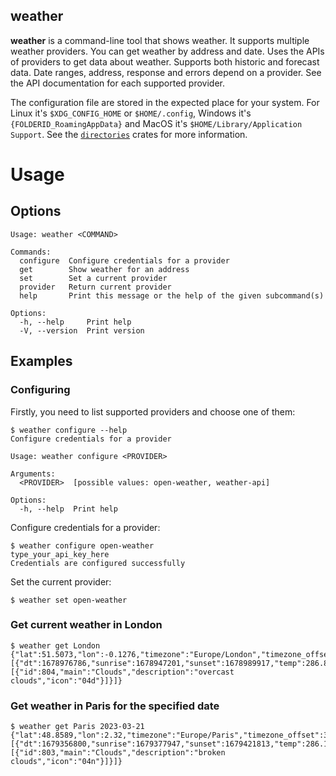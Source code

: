 weather
------------
**weather** is a command-line tool that shows weather.
It supports multiple weather providers. You can get weather by address and date.
Uses the APIs of providers to get data about weather. Supports both historic and forecast data.
Date ranges, address, response and errors depend on a provider. See the API documentation for each supported provider.

The configuration file are stored in the expected place for your system. For Linux it's `$XDG_CONFIG_HOME` or `$HOME/.config`,
Windows it's `{FOLDERID_RoamingAppData}` and MacOS it's `$HOME/Library/Application Support`. See the [`directories`] crates for more information.

# Usage
## Options
```shell
Usage: weather <COMMAND>

Commands:
  configure  Configure credentials for a provider
  get        Show weather for an address
  set        Set a current provider
  provider   Return current provider
  help       Print this message or the help of the given subcommand(s)

Options:
  -h, --help     Print help
  -V, --version  Print version
```
## Examples
### Configuring
Firstly, you need to list supported providers and choose one of them:
```shell
$ weather configure --help
Configure credentials for a provider

Usage: weather configure <PROVIDER>

Arguments:
  <PROVIDER>  [possible values: open-weather, weather-api]

Options:
  -h, --help  Print help
```
Configure credentials for a provider:
```shell
$ weather configure open-weather
type_your_api_key_here
Credentials are configured successfully
```
Set the current provider:
```shell
$ weather set open-weather
```
### Get current weather in London
```shell
$ weather get London
{"lat":51.5073,"lon":-0.1276,"timezone":"Europe/London","timezone_offset":0,"data":[{"dt":1678976786,"sunrise":1678947201,"sunset":1678989917,"temp":286.81,"feels_like":286.06,"pressure":1002,"humidity":70,"dew_point":281.45,"uvi":1.06,"clouds":100,"visibility":10000,"wind_speed":6.17,"wind_deg":190,"weather":[{"id":804,"main":"Clouds","description":"overcast clouds","icon":"04d"}]}]}
```
### Get weather in Paris for the specified date
```shell
$ weather get Paris 2023-03-21
{"lat":48.8589,"lon":2.32,"timezone":"Europe/Paris","timezone_offset":3600,"data":[{"dt":1679356800,"sunrise":1679377947,"sunset":1679421813,"temp":286.13,"feels_like":285.31,"pressure":1020,"humidity":70,"dew_point":280.79,"uvi":3.53,"clouds":82,"visibility":10000,"wind_speed":1.46,"wind_deg":151,"wind_gust":1.5,"weather":[{"id":803,"main":"Clouds","description":"broken clouds","icon":"04n"}]}]}
```

[`directories`]: https://crates.io/crates/directories